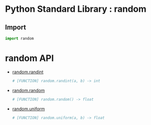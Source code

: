 Python Standard Library : random
================================

Import
------
```python
import random
```

random API
==========

- [random.randint](https://docs.python.org/3/library/random.html#random.randint)
    ```python
    # [FUNCTION] random.randint(a, b) -> int
    ```
- [random.random](https://docs.python.org/3/library/random.html#random.random)
    ```python
    # [FUNCTION] random.random() -> float
    ```
- [random.uniform](https://docs.python.org/3/library/random.html#random.uniform)
    ```python
    # [FUNCTION] random.uniform(a, b) -> float
    ```
